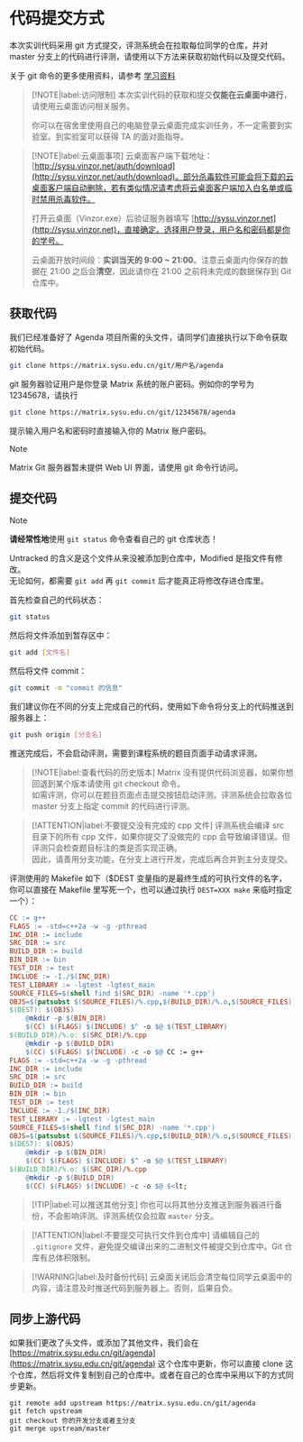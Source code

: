 # 代码提交方式

本次实训代码采用 git 方式提交，评测系统会在拉取每位同学的仓库，并对 master 分支上的代码进行评测，请使用以下方法来获取初始代码以及提交代码。

关于 git 命令的更多使用资料，请参考 [学习资料](/resources.md)

> [!NOTE|label:访问限制]
> 本次实训代码的获取和提交**仅能在云桌面中进行**，请使用云桌面访问相关服务。
>
> 你可以在宿舍里使用自己的电脑登录云桌面完成实训任务，不一定需要到实验室。到实验室可以获得 TA 的面对面指导。

> [!NOTE|label:云桌面事项]
> 云桌面客户端下载地址：[http://sysu.vinzor.net/auth/download](http://sysu.vinzor.net/auth/download)。部分杀毒软件可能会将下载的云桌面客户端自动删除，若有类似情况请考虑将云桌面客户端加入白名单或临时禁用杀毒软件。
>
> 打开云桌面（Vinzor.exe）后验证服务器填写 [http://sysu.vinzor.net](http://sysu.vinzor.net)，直接确定。选择用户登录，用户名和密码都是你的学号。
>
> 云桌面开放时间段：**实训当天的 9:00 ~ 21:00**。注意云桌面内你保存的数据在 21:00 之后会**清空**，因此请你在 21:00 之前将未完成的数据保存到 Git 仓库中。


## 获取代码

我们已经准备好了 Agenda 项目所需的头文件，请同学们直接执行以下命令获取初始代码。 

```bash
git clone https://matrix.sysu.edu.cn/git/用户名/agenda
```

git 服务器验证用户是你登录 Matrix 系统的账户密码。例如你的学号为 12345678，请执行 

```bash
git clone https://matrix.sysu.edu.cn/git/12345678/agenda
```

提示输入用户名和密码时直接输入你的 Matrix 账户密码。

> [!NOTE]
> Matrix Git 服务器暂未提供 Web UI 界面，请使用 git 命令行访问。


## 提交代码

> [!NOTE]
> **请经常性地**使用 `git status` 命令查看自己的 git 仓库状态！
>
> Untracked 的含义是这个文件从来没被添加到仓库中，Modified 是指文件有修改。  
> 无论如何，都需要 `git add` 再 `git commit` 后才能真正将修改存进仓库里。

首先检查自己的代码状态：

```bash
git status
```

然后将文件添加到暂存区中：

```bash
git add [文件名]
```

然后将文件 commit：

```bash
git commit -m "commit 的信息"
```

我们建议你在不同的分支上完成自己的代码，使用如下命令将分支上的代码推送到服务器上：

```bash
git push origin [分支名]
```

推送完成后，不会启动评测，需要到课程系统的题目页面手动请求评测。

> [!NOTE|label:查看代码的历史版本]
> Matrix 没有提供代码浏览器，如果你想回退到某个版本请使用 git checkout 命令。  
> 如需评测，你可以在题目页面点击提交按钮启动评测。评测系统会拉取各位 master 分支上指定 commit 的代码进行评测。


> [!ATTENTION|label:不要提交没有完成的 cpp 文件]
> 评测系统会编译 src 目录下的所有 cpp 文件，如果你提交了没做完的 cpp 会导致编译错误。但评测只会检查题目标注的类是否实现正确。  
> 因此，请善用分支功能，在分支上进行开发，完成后再合并到主分支提交。

评测使用的 Makefile 如下（$DEST 变量指的是最终生成的可执行文件的名字，你可以直接在 Makefile 里写死一个，也可以通过执行 `DEST=XXX make` 来临时指定一个）：
```makefile
CC := g++
FLAGS := -std=c++2a -w -g -pthread
INC_DIR := include
SRC_DIR := src
BUILD_DIR := build
BIN_DIR := bin
TEST_DIR := test
INCLUDE := -I./$(INC_DIR) 
TEST_LIBRARY := -lgtest -lgtest_main
SOURCE_FILES=$(shell find $(SRC_DIR) -name '*.cpp')
OBJS=$(patsubst $(SOURCE_FILES)/%.cpp,$(BUILD_DIR)/%.o,$(SOURCE_FILES))
$(DEST): $(OBJS)
	@mkdir -p $(BIN_DIR)
	$(CC) $(FLAGS) $(INCLUDE) $^ -o $@ $(TEST_LIBRARY)
$(BUILD_DIR)/%.o: $(SRC_DIR)/%.cpp
	@mkdir -p $(BUILD_DIR)
	$(CC) $(FLAGS) $(INCLUDE) -c -o $@ CC := g++
FLAGS := -std=c++2a -w -g -pthread
INC_DIR := include
SRC_DIR := src
BUILD_DIR := build
BIN_DIR := bin
TEST_DIR := test
INCLUDE := -I./$(INC_DIR) 
TEST_LIBRARY := -lgtest -lgtest_main
SOURCE_FILES=$(shell find $(SRC_DIR) -name '*.cpp')
OBJS=$(patsubst $(SOURCE_FILES)/%.cpp,$(BUILD_DIR)/%.o,$(SOURCE_FILES))
$(DEST): $(OBJS)
	@mkdir -p $(BIN_DIR)
	$(CC) $(FLAGS) $(INCLUDE) $^ -o $@ $(TEST_LIBRARY)
$(BUILD_DIR)/%.o: $(SRC_DIR)/%.cpp
	@mkdir -p $(BUILD_DIR)
	$(CC) $(FLAGS) $(INCLUDE) -c -o $@ $<lt;
```

> [!TIP|label:可以推送其他分支]
> 你也可以将其他分支推送到服务器进行备份，不会影响评测。评测系统仅会拉取 `master` 分支。

> [!ATTENTION|label:不要提交可执行文件到仓库中]
> 请编辑自己的 `.gitignore` 文件，避免提交编译出来的二进制文件被提交到仓库中。Git 仓库有总体积限制。

> [!WARNING|label:及时备份代码]
> 云桌面关闭后会清空每位同学云桌面中的内容，请注意及时推送代码到服务器上。否则，后果自负。

## 同步上游代码
如果我们更改了头文件，或添加了其他文件，我们会在 [https://matrix.sysu.edu.cn/git/agenda](https://matrix.sysu.edu.cn/git/agenda) 这个仓库中更新，你可以直接 clone 这个仓库，然后将文件复制到自己的仓库中。或者在自己的仓库中采用以下的方式同步更新。
```
git remote add upstream https://matrix.sysu.edu.cn/git/agenda
git fetch upstream
git checkout 你的开发分支或者主分支
git merge upstream/master
```